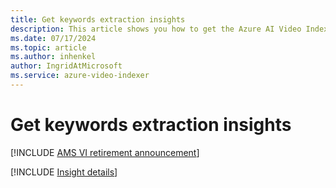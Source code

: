 ```yaml
---
title: Get keywords extraction insights
description: This article shows you how to get the Azure AI Video Indexer keywords extraction insights.
ms.date: 07/17/2024
ms.topic: article
ms.author: inhenkel
author: IngridAtMicrosoft
ms.service: azure-video-indexer
---
```


# Get keywords extraction insights

[!INCLUDE [AMS VI retirement announcement](./includes/important-ams-retirement-avi-announcement.md)]

[!INCLUDE [Insight details](./includes/keywords.md)]
